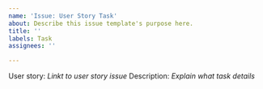 ```yaml
---
name: 'Issue: User Story Task'
about: Describe this issue template's purpose here.
title: ''
labels: Task
assignees: ''

---
```


User story: *Linkt to user story issue*
Description: *Explain what task details*

